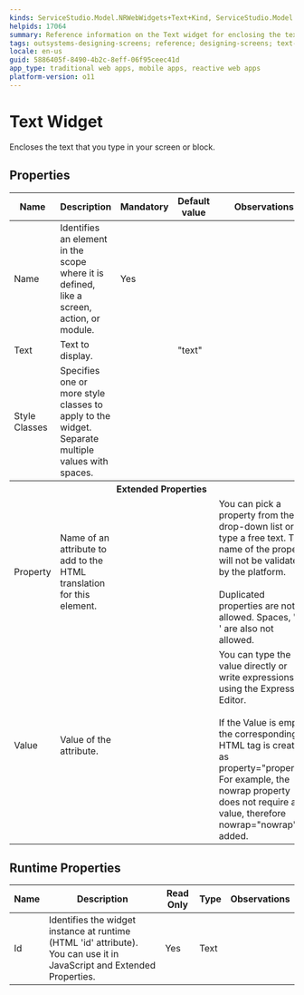 ```yaml
---
kinds: ServiceStudio.Model.NRWebWidgets+Text+Kind, ServiceStudio.Model.WebWidgets+Text+Kind, ServiceStudio.Model.NRWebWidgets+ReferenceText+Kind, ServiceStudio.Model.WebWidgets+ReferenceText+Kind
helpids: 17064
summary: Reference information on the Text widget for enclosing the text that users type in your screen or block.
tags: outsystems-designing-screens; reference; designing-screens; text-widget
locale: en-us
guid: 5886405f-8490-4b2c-8eff-06f95ceec41d
app_type: traditional web apps, mobile apps, reactive web apps
platform-version: o11
---
```


# Text Widget


Encloses the text that you type in your screen or block.

## Properties

<table markdown="1">
<thead>
<tr>
<th>Name</th>
<th>Description</th>
<th>Mandatory</th>
<th>Default value</th>
<th>Observations</th>
</tr>
</thead>
<tbody>
<tr>
<td title="Name">Name</td>
<td>Identifies an element in the scope where it is defined, like a screen, action, or module.</td>
<td>Yes</td>
<td></td>
<td></td>
</tr>
<tr>
<td title="Text">Text</td>
<td>Text to display.</td>
<td></td>
<td>"text"</td>
<td></td>
</tr>
<tr>
<td title="Style Classes">Style Classes</td>
<td>Specifies one or more style classes to apply to the widget. Separate multiple values with spaces.</td>
<td></td>
<td></td>
<td></td>
</tr>
<tr >
<th colspan="5">Extended Properties</th>
</tr>
<tr>
<td title="Property">Property</td>
<td>Name of an attribute to add to the HTML translation for this element.</td>
<td></td>
<td></td>
<td>You can pick a property from the drop-down list or type a free text. The name of the property will not be validated by the platform.<br/><br/>Duplicated properties are not allowed. Spaces, " or ' are also not allowed.</td>
</tr>
<tr>
<td title="Value">Value</td>
<td>Value of the attribute.</td>
<td></td>
<td></td>
<td>You can type the value directly or write expressions using the Expression Editor.<br/><br/>If the Value is empty, the corresponding HTML tag is created as property="property". For example, the nowrap property does not require a value, therefore nowrap="nowrap" is added.</td>
</tr>
</tbody>
</table>

## Runtime Properties

<table markdown="1">
<thead>
<tr>
<th>Name</th>
<th>Description</th>
<th>Read Only</th>
<th>Type</th>
<th>Observations</th>
</tr>
</thead>
<tbody>
<tr>
<td>Id</td>
<td>Identifies the widget instance at runtime (HTML 'id' attribute). You can use it in JavaScript and Extended Properties.</td>
<td>Yes</td>
<td>Text</td>
<td></td>
</tr>
</tbody>
</table>

